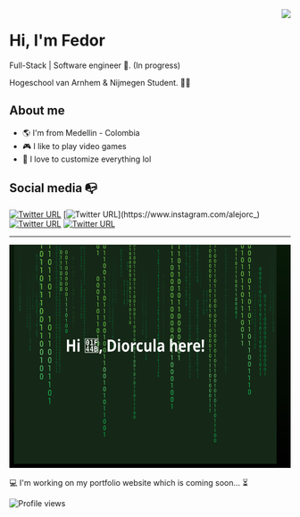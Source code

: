 <img align="right" src="https://media.giphy.com/media/eJLjiIJFNiHySBfy4O/giphy.gif">


# Hi, I'm Fedor
Full-Stack | Software engineer :robot:. (In progress)

Hogeschool van Arnhem & Nijmegen Student. :man_technologist:

## About me 
- :earth_americas: I'm from Medellin - Colombia
- :video_game: I like to play video games
- :gem: I love to customize everything lol


## Social media :mailbox_with_no_mail:

[![Twitter URL](https://img.shields.io/twitter/url?color=%231DA1F2&label=follow&logo=twitter&logoColor=%231DA1F2&style=flat-square&url=https%3A%2F%2Fwww.reddit.com%2Fuser%2FFatChicken277)](https://twitter.com/alejorc277)
[![Twitter URL](https://img.shields.io/twitter/url?color=%23fb3958&label=follow&logo=instagram&logoColor=%23fb3958&style=flat-square&url=https%3A%2F%2Fwww.instagram.com%2Falejorc_)](https://www.instagram.com/alejorc_)
[![Twitter URL](https://img.shields.io/twitter/url?color=%230072b1&label=connect&logo=linkedin&logoColor=%230072b1&style=flat-square&url=https%3A%2F%2Fwww.linkedin.com%2Fin%2Falejandro-ramirez-ciceros%2F)](https://www.linkedin.com/in/alejandro-ramirez-ciceros/)
[![Twitter URL](https://img.shields.io/twitter/url?color=orange&label=follow&logo=reddit&logoColor=orange&style=flat-square&url=https%3A%2F%2Fwww.reddit.com%2Fuser%2FFatChicken277)](https://www.reddit.com/user/FatChicken277)

---------------------------------------------------------------------------------------------------------------------------
<div align="right">
	<p>
		<img src="https://raw.githubusercontent.com/diorcula/diorcula/master/header.svg" width="800" height="400">
	</p>
</div>

<p>
	💻 I'm working on my portfolio website which is coming soon... ⏳
</p>

<p align="left">
  <img src="https://komarev.com/ghpvc/?username=diorcula&color=brightgreen&style=flat-square" alt="Profile views" />
</p>
